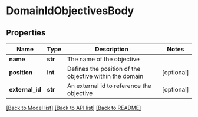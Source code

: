 # DomainIdObjectivesBody

## Properties
Name | Type | Description | Notes
------------ | ------------- | ------------- | -------------
**name** | **str** | The name of the objective | 
**position** | **int** | Defines the position of the objective within the domain | [optional] 
**external_id** | **str** | An external id to reference the objective | [optional] 

[[Back to Model list]](../README.md#documentation-for-models) [[Back to API list]](../README.md#documentation-for-api-endpoints) [[Back to README]](../README.md)

